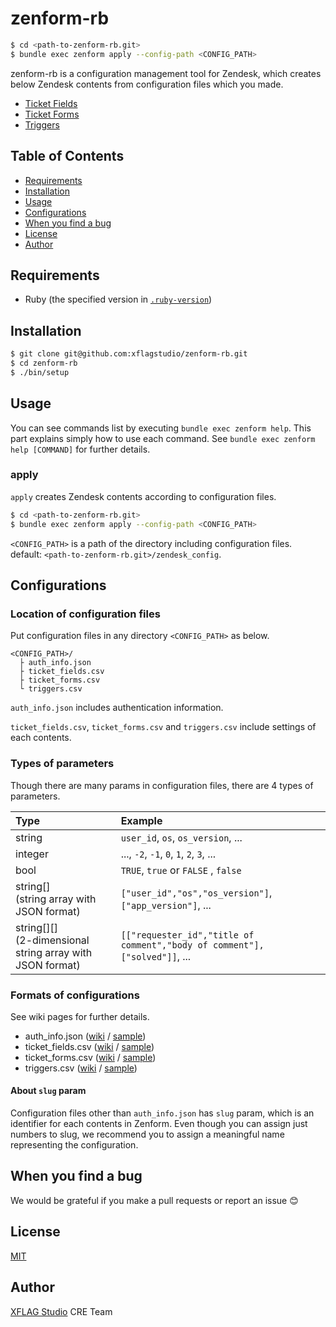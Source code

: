 # zenform-rb

```sh
$ cd <path-to-zenform-rb.git>
$ bundle exec zenform apply --config-path <CONFIG_PATH>
```

zenform-rb is a configuration management tool for Zendesk,
which creates below Zendesk contents from configuration files which you made.

* [Ticket Fields](https://developer.zendesk.com/rest_api/docs/core/ticket_fields)
* [Ticket Forms](https://developer.zendesk.com/rest_api/docs/core/ticket_forms)
* [Triggers](https://developer.zendesk.com/rest_api/docs/core/triggers)

## Table of Contents

* [Requirements](#requirements)
* [Installation](#installation)
* [Usage](#usage)
* [Configurations](#configurations)
* [When you find a bug](#when-you-find-a-bug)
* [License](#license)
* [Author](#author)

## Requirements

* Ruby (the specified version in  [`.ruby-version`](/.ruby-version))

## Installation

```sh
$ git clone git@github.com:xflagstudio/zenform-rb.git
$ cd zenform-rb
$ ./bin/setup
```

## Usage

You can see commands list by executing `bundle exec zenform help`.
This part explains simply how to use each command.
See `bundle exec zenform help [COMMAND]` for further details.

### apply

`apply` creates Zendesk contents according to configuration files.

```sh
$ cd <path-to-zenform-rb.git>
$ bundle exec zenform apply --config-path <CONFIG_PATH>
```

`<CONFIG_PATH>` is a path of the directory including configuration files.
default: `<path-to-zenform-rb.git>/zendesk_config`.

## Configurations

### Location of configuration files

Put configuration files in any directory `<CONFIG_PATH>` as below.

```
<CONFIG_PATH>/
  ├ auth_info.json
  ├ ticket_fields.csv
  ├ ticket_forms.csv
  └ triggers.csv
```

`auth_info.json` includes authentication information.

`ticket_fields.csv`, `ticket_forms.csv` and `triggers.csv` include settings of each contents.

### Types of parameters

Though there are many params in configuration files, there are 4 types of parameters.

Type    | Example
:--     | :--
string  | `user_id`, `os`, `os_version`, ...
integer | ..., `-2`, `-1`, `0`, `1`, `2`, `3`, ...
bool    | `TRUE`, `true` or `FALSE` , `false`
string[]<br>(string array with JSON format) | `["user_id","os","os_version"]`, `["app_version"]`, ...
string[][]<br>(2-dimensional string array with JSON format) | `[["requester_id","title of comment","body of comment"], ["solved"]]`, ...

### Formats of configurations

See wiki pages for further details.

* auth_info.json ([wiki](../../wiki/auth_info.json) / [sample](/example/configurations/auth_info.json))
* ticket_fields.csv ([wiki](../../wiki/ticket_fields.csv) / [sample](/example/configurations/ticket_fields.csv))
* ticket_forms.csv ([wiki](/../../wiki/ticket_forms.csv) / [sample](/example/configurations/ticket_forms.csv))
* triggers.csv ([wiki](/../../wiki/triggers.csv) / [sample](/example/configurations/triggers.csv))

#### About `slug` param

Configuration files other than `auth_info.json` has `slug` param,
which is an identifier for each contents in Zenform.
Even though you can assign just numbers to slug, we recommend you to assign a meaningful name representing the configuration.

## When you find a bug

We would be grateful if you make a pull requests or report an issue :blush:

## License

[MIT](/LICENSE.txt)

## Author

[XFLAG Studio](https://career.xflag.com/) CRE Team
